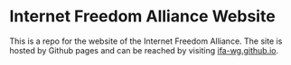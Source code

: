 # Internet Freedom Alliance Website
This is a repo for the website of the Internet Freedom Alliance.  The site is hosted by Github pages and can be reached by visiting [ifa-wg.github.io](https://ifa-wg.github.io/).
